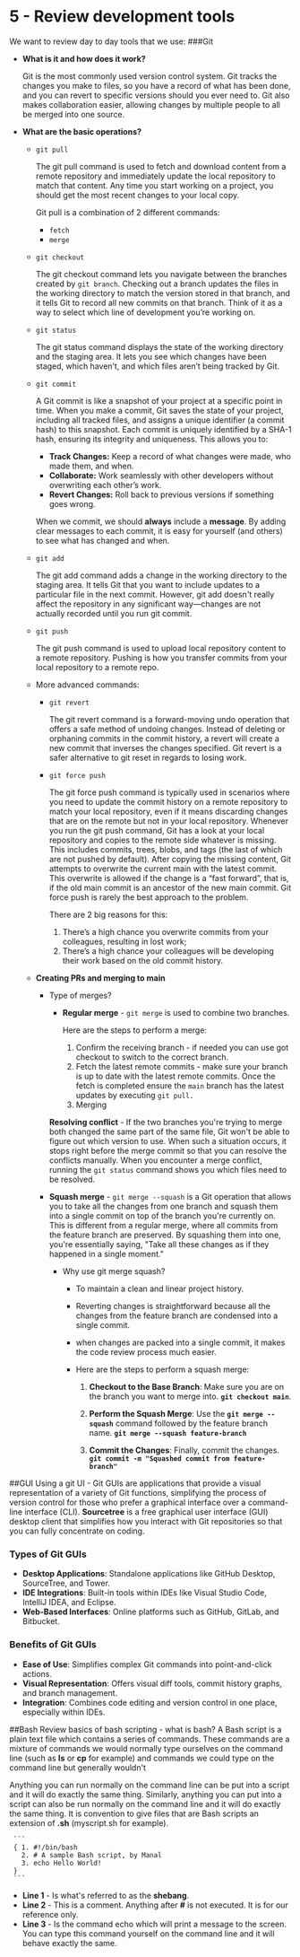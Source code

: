 # 5 - Review development tools

We want to review day to day tools that we use:
  ###Git
 - **What is it and how does it work?**

      Git is the most commonly used version control system. Git tracks the changes you make to files, so you have a 
      record of what has been done, and you can revert to specific versions should you ever need to. Git also makes 
      collaboration easier, allowing changes by multiple people to all be merged into one source.
    
 - **What are the basic operations?**
     - `git pull`
        
       The git pull command is used to fetch and download content from a remote repository and immediately update the
       local repository to match that content. Any time you start working on a project, you should get the most recent
       changes to your local copy.

       Git pull is a combination of 2 different commands:

         - `fetch`
         - `merge`
            
     - `git checkout`

       The git checkout command lets you navigate between the branches created by `git branch`. Checking out a branch 
       updates the files in the working directory to match the version stored in that branch, and it tells Git to 
       record all new commits on that branch. Think of it as a way to select which line of development you’re working on.

     - `git status`

       The git status command displays the state of the working directory and the staging area. It lets you see which
       changes have been staged, which haven’t, and which files aren’t being tracked by Git.

     - `git commit`

       A Git commit is like a snapshot of your project at a specific point in time. When you make a commit, Git saves
       the state of your project, including all tracked files, and assigns a unique identifier (a commit hash) to this
       snapshot. Each commit is uniquely identified by a SHA-1 hash, ensuring its integrity and uniqueness.
       This allows you to:

         - **Track Changes:** Keep a record of what changes were made, who made them, and when.
         - **Collaborate:** Work seamlessly with other developers without overwriting each other’s work.
         - **Revert Changes:** Roll back to previous versions if something goes wrong.

       When we commit, we should **always** include a **message**. By adding clear messages to each commit, it is easy
       for yourself (and others) to see what has changed and when.

     - `git add`

       The git add command adds a change in the working directory to the staging area. It tells Git that you want to
       include updates to a particular file in the next commit. However, git add doesn't really affect the repository
       in any significant way—changes are not actually recorded until you run git commit.

     - `git push`

       The git push command is used to upload local repository content to a remote repository. Pushing is how you
       transfer commits from your local repository to a remote repo.

     - More advanced commands:
         - `git revert`

           The git revert command is a forward-moving undo operation that offers a safe method of undoing changes.
           Instead of deleting or orphaning commits in the commit history, a revert will create a new commit that inverses
           the changes specified. Git revert is a safer alternative to git reset in regards to losing work.

         - `git force push`

           The git force push command is typically used in scenarios where you need to update the commit history on a 
           remote repository to match your local repository, even if it means discarding changes that are on the remote 
           but not in your local repository. Whenever you run the git push command, Git has a look at your local repository
           and copies to the remote side whatever is missing. This includes commits, trees, blobs, and tags (the last of 
           which are not pushed by default). After copying the missing content, Git attempts to overwrite the current 
           main with the latest commit. This overwrite is allowed if the change is a “fast forward”, that is, if the old
           main commit is an ancestor of the new main commit.
           Git force push is rarely the best approach to the problem.

           There are 2 big reasons for this:

             1. There’s a high chance you overwrite commits from your colleagues, resulting in lost work;
             2. There’s a high chance your colleagues will be developing their work based on the old commit history.
  
     - **Creating PRs and merging to main**
       - Type of merges?
         - **Regular merge** - `git merge` is used to combine two branches.
    
           Here are the steps to perform a merge:
    
           1. Confirm the receiving branch - if needed you can use got checkout to switch to the correct branch.
           2. Fetch the latest remote commits - make sure your branch is up to date with the latest remote commits.
            Once the fetch is completed ensure the `main` branch has the latest updates by executing `git pull.`
           3. Merging

         **Resolving conflict** - If the two branches you're trying to merge both changed the same part of the same file,
         Git won't be able to figure out which version to use. When such a situation occurs, it stops right before the merge
         commit so that you can resolve the conflicts manually. When you encounter a merge conflict, running the `git status`
         command shows you which files need to be resolved.

       - **Squash merge** - `git merge --squash` is a Git operation that allows you to take all the changes from one branch
         and squash them into a single commit on top of the branch you're currently on. This is different from a regular merge,
         where all commits from the feature branch are preserved. By squashing them into one, you're essentially saying, "Take
         all these changes as if they happened in a single moment."
          - Why use git merge squash?
             - To maintain a clean and linear project history.
             - Reverting changes is straightforward because all the changes from the feature branch are condensed into a single commit.
             - when changes are packed into a single commit, it makes the code review process much easier.
             - Here are the steps to perform a squash merge:

                1. **Checkout to the Base Branch**: Make sure you are on the branch you want to merge into. **`git checkout main`**.

                2. **Perform the Squash Merge**: Use the **`git merge --squash`** command followed by the feature branch name.
                   **`git merge --squash feature-branch`**

                3. **Commit the Changes**: Finally, commit the changes. **`git commit -m "Squashed commit from feature-branch"`**
          
 ##GUI
  Using a git UI - Git GUIs are applications that provide a visual representation of a variety of Git functions, simplifying the 
  process of version control for those who prefer a graphical interface over a command-line interface (CLI). 
  **Sourcetree** is a free graphical user interface (GUI) desktop client that simplifies how you interact with Git
  repositories so that you can fully concentrate on coding.

  ### **Types of Git GUIs**

   - **Desktop Applications**: Standalone applications like GitHub Desktop, SourceTree, and Tower.
   - **IDE Integrations**: Built-in tools within IDEs like Visual Studio Code, IntelliJ IDEA, and Eclipse.
   - **Web-Based Interfaces**: Online platforms such as GitHub, GitLab, and Bitbucket.

   ### **Benefits of Git GUIs**

   - **Ease of Use**: Simplifies complex Git commands into point-and-click actions.
   - **Visual Representation**: Offers visual diff tools, commit history graphs, and branch management.
   - **Integration**: Combines code editing and version control in one place, especially within IDEs.
     
  

     
##Bash
Review basics of bash scripting - what is bash?
A Bash script is a plain text file which contains a series of commands. These commands are a mixture of commands we
would normally type ourselves on the command line (such as **ls** or **cp** for example) and commands we
could type on the command line but generally wouldn't

Anything you can run normally on the command line can be put into a script and it will do exactly the same thing. 
Similarly, anything you can put into a script can also be run normally on the command line and it will do exactly the 
same thing. It is convention to give files that are Bash scripts an extension of **.sh** (myscript.sh for example).


	 ```
     { 1. #!/bin/bash
       2. # A sample Bash script, by Manal
       3. echo Hello World!
     }
     ```
- **Line 1** - Is what's referred to as the **shebang**.
- **Line 2** - This is a comment. Anything after **#** is not executed. It is for our reference only.
- **Line 3** - Is the command echo which will print a message to the screen. You can type this command yourself on the 
               command line and it will behave exactly the same.